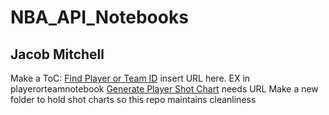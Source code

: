 # NBA_API_Notebooks
## Jacob Mitchell
Make a ToC:
[Find Player or Team ID]() insert URL here. EX in playerorteamnotebook
[Generate Player Shot Chart]() needs URL 
Make a new folder to hold shot charts so this repo maintains cleanliness
